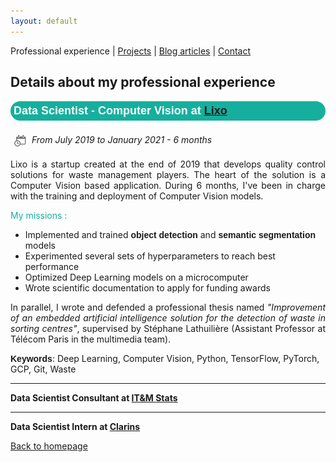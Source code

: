 ```yaml
---
layout: default
---
```


Professional experience | [Projects](./projects.html) | [Blog articles](./blog-articles.html) | [Contact](./contact.html)

## Details about my professional experience

<p style="font-weight: bold; font-family: 'Yanone Kaffeesatz', sans-serif; font-size:18px; background-color : #16af9d; color: white ; padding: 5px; border-radius: 25px;">Data Scientist - Computer Vision at <a href="https://lixo.tech/">Lixo</a></p>

<img src="assets/img/calendar.png" 
  style="vertical-align: middle ; padding: 5px" 
  width="20"> <i>From July 2019 to January 2021 - 6 months</i><br>

<p style="text-align: justify;">Lixo is a startup created at the end of 2019 that develops quality control solutions for waste management players. The heart of the solution is a Computer Vision based application. During 6 months, I've been in charge with the training and deployment of Computer Vision models.</p>  

<span style="color:#16af9d">My missions : </span>
* Implemented and trained <span style="font-weight: bold; font-family: 'Yanone Kaffeesatz', sans-serif;">object detection</span> and <span style="font-weight: bold; font-family: 'Yanone Kaffeesatz', sans-serif;">semantic segmentation</span> models
* Experimented several sets of hyperparameters to reach best performance
* Optimized Deep Learning models on a microcomputer
* Wrote  scientific documentation to apply for funding awards

<p style="text-align: justify;">In parallel, I wrote and defended a professional thesis named <i>"Improvement of an embedded artificial intelligence solution for the detection of waste in sorting centres"</i>, supervised by Stéphane Lathuilière (Assistant Professor at Télécom Paris in the multimedia team).</p>

<span style="font-weight: bold; font-family: 'Yanone Kaffeesatz', sans-serif;">Keywords</span>: Deep Learning, Computer Vision, Python, TensorFlow, PyTorch, GCP, Git, Waste

---

<b>Data Scientist Consultant at <a href="http://www.itm-stats.com/">IT&M Stats</a></b><br>


---

<b>Data Scientist Intern at <a href="http://www.groupeclarins.com/en">Clarins</a></b><br>


[Back to homepage](./)
